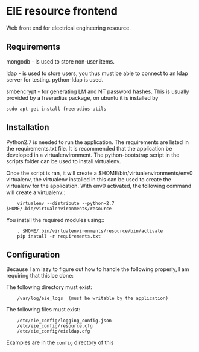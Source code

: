 # EIE resource frontend

Web front end for electrical engineering resource. 


## Requirements
mongodb - is used to store non-user items.

ldap - is used to store users, you thus must be able to connect to an ldap
server for testing. python-ldap is used.

smbencrypt - for generating LM and NT password hashes. This is usually provided
by a freeradius package, on ubuntu it is installed by 

    sudo apt-get install freeradius-utils

## Installation
Python2.7 is needed to run the application. The requirements are listed in the 
requirements.txt file. It is recommended that the application be developed in a
virtualenvironment. The python-bootstrap script in the scripts folder can be 
used to install virtualenv.

Once the script is ran, it will create a $HOME/bin/virtualenvironments/env0 
virtualenv, the virtualenv installed in this can be used to create the
virtualenv for the application. With env0 activated, the following command will
create a virtualenv::

        virtualenv --distribute --python=2.7 $HOME/.bin/virtualenvironments/resource

You install the required modules using::

        . $HOME/.bin/virtualenvironments/resource/bin/activate
        pip install -r requirements.txt

## Configuration

Because I am lazy to figure out how to handle the following properly, I am
requiring that this be done:

The following directory must exist:

        /var/log/eie_logs  (must be writable by the application)

The following files must exist:

        /etc/eie_config/logging_config.json
        /etc/eie_config/resource.cfg
        /etc/eie_config/eieldap.cfg

Examples are in the `config` directory of this
